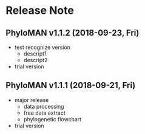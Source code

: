 # Release Note

## PhyloMAN v1.1.2 (2018-09-23, Fri)
+ test recognize version
  - descript1
  - descript2
+ trial version

## PhyloMAN v1.1.1 (2018-09-21, Fri)
+ major release
  - data processing
  - free data extract
  - phylogenetic flowchart
+ trial version

